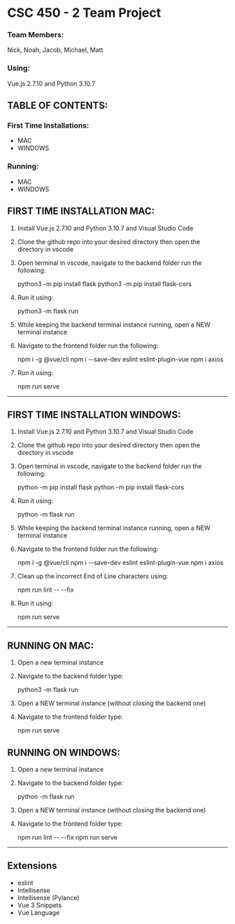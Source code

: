 CSC 450 - 2 Team Project
===
### Team Members:  
Nick, Noah, Jacob, Michael, Matt
### Using:  
Vue.js 2.7.10 and Python 3.10.7

## TABLE OF CONTENTS:  

### First Time Installations:
-   MAC
-   WINDOWS
### Running:
-   MAC
-   WINDOWS
        
## FIRST TIME INSTALLATION MAC:
1. Install Vue.js 2.7.10 and Python 3.10.7 and Visual Studio Code
2. Clone the github repo into your desired directory then open the directory in vscode
3. Open terminal in vscode, navigate to the backend folder
run the following:

    python3 -m pip install flask
    python3 -m pip install flask-cors
4. Run it
using:

    python3 -m flask run
6. While keeping the backend terminal instance running, open a NEW terminal instance
7. Navigate to the frontend folder
run the following:

    npm i -g @vue/cli
    npm i --save-dev eslint eslint-plugin-vue
    npm i axios
7. Run it
using:

    npm run serve

---

## FIRST TIME INSTALLATION WINDOWS:
1. Install Vue.js 2.7.10 and Python 3.10.7 and Visual Studio Code
2. Clone the github repo into your desired directory then open the directory in vscode
3. Open terminal in vscode, navigate to the backend folder
run the following:

    python -m pip install flask
    python -m pip install flask-cors
4. Run it
using:

    python -m flask run
5. While keeping the backend terminal instance running, open a NEW terminal instance
6. Navigate to the frontend folder
run the following:

    npm i -g @vue/cli
    npm i --save-dev eslint eslint-plugin-vue
    npm i axios
7. Clean up the incorrect End of Line characters
using:

    npm run lint -- --fix
8. Run it
using:

    npm run serve

---

## RUNNING ON MAC:
1. Open a new terminal instance
2. Navigate to the backend folder
type:

    python3 -m flask run
3. Open a NEW terminal instance (without closing the backend one)
4. Navigate to the frontend folder
type:

    npm run serve

## RUNNING ON WINDOWS:
1. Open a new terminal instance
2. Navigate to the backend folder
type:

    python -m flask run
3. Open a NEW terminal instance (without closing the backend one)
4. Navigate to the frontend folder
type: 

    npm run lint -- --fix
    npm run serve

---

## Extensions
- eslint
- Intellisense
- Intellisense (Pylance)
- Vue 3 Snippets
- Vue Language





